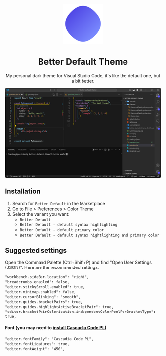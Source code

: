 <div align="center">

![icon](icon.png)

# Better Default Theme

My personal dark theme for Visual Studio Code, it's like the default one, but a bit better.

![preview](preview.png)

</div>

## Installation

1. Search for `Better Default` in the Marketplace
2. Go to File > Preferences > Color Theme
3. Select the variant you want:
   - `Better Default`
   - `Better Default - default syntax highlighting`
   - `Better Default - default primary color`
   - `Better Default - default syntax hightlighting and primary color`

## Suggested settings

Open the Command Palette (Ctrl+Shift+P) and find "Open User Settings (JSON)". Here are the recommended settings:

    "workbench.sideBar.location": "right",
    "breadcrumbs.enabled": false,
    "editor.stickyScroll.enabled": true,
    "editor.minimap.enabled": false,
    "editor.cursorBlinking": "smooth",
    "editor.guides.bracketPairs": true,
    "editor.guides.highlightActiveBracketPair": true,
    "editor.bracketPairColorization.independentColorPoolPerBracketType": true,

#### Font (you may need to [install Cascadia Code PL](https://github.com/microsoft/cascadia-code/wiki/Installing-Cascadia-Code))

    "editor.fontFamily": "Cascadia Code PL",
    "editor.fontLigatures": true,
    "editor.fontWeight": "450",
